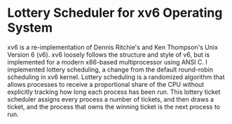 # Lottery Scheduler for xv6 Operating System

xv6 is a re-implementation of Dennis Ritchie's and Ken Thompson's Unix
Version 6 (v6).  xv6 loosely follows the structure and style of v6,
but is implemented for a modern x86-based multiprocessor using ANSI C.
I implemented lottery scheduling, a change from the default round-robin 
scheduling in xv6 kernel. Lottery scheduling is a randomized algorithm 
that allows processes to receive a proportional share of the CPU without 
explicitly tracking how long each process has been run. This lottery ticket 
scheduler assigns every process a number of tickets, and then draws a ticket,
and the process that owns the winning ticket is the next process to run.
